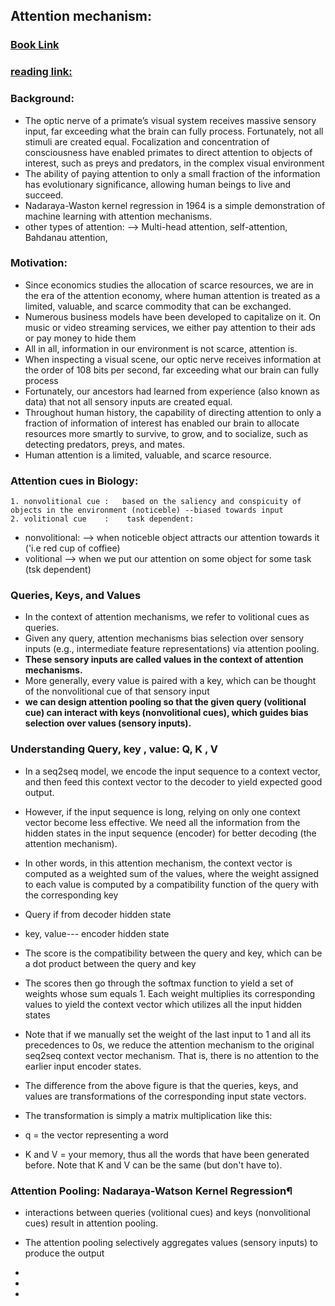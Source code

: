 ## Attention mechanism:
### [Book Link](http://d2l.ai/chapter_attention-mechanisms/index.html)
### [reading link:](https://stats.stackexchange.com/questions/421935/what-exactly-are-keys-queries-and-values-in-attention-mechanisms)
### Background:
 - The optic nerve of a primate’s visual system receives massive sensory input, far exceeding what the brain can fully process. Fortunately, not all stimuli are created equal. Focalization and concentration of consciousness have enabled primates to direct attention to objects of interest, such as preys and predators, in the complex visual environment
 - The ability of paying attention to only a small fraction of the information has evolutionary significance, allowing human beings to live and succeed.
 - Nadaraya-Waston kernel regression in 1964 is a simple demonstration of machine learning with attention mechanisms.
 - other types of attention: --> Multi-head attention, self-attention, Bahdanau attention, 
 
 ### Motivation:
 - Since economics studies the allocation of scarce resources, we are in the era of the attention economy, where human attention is treated as a limited, valuable, and scarce commodity that can be exchanged.
 - Numerous business models have been developed to capitalize on it. On music or video streaming services, we either pay attention to their ads or pay money to hide them
 - All in all, information in our environment is not scarce, attention is. 
 -  When inspecting a visual scene, our optic nerve receives information at the order of  108  bits per second, far exceeding what our brain can fully process
 -   Fortunately, our ancestors had learned from experience (also known as data) that not all sensory inputs are created equal.
 -   Throughout human history, the capability of directing attention to only a fraction of information of interest has enabled our brain to allocate resources more smartly to survive, to grow, and to socialize, such as detecting predators, preys, and mates.
 -   Human attention is a limited, valuable, and scarce resource.


### Attention cues in Biology:
    1. nonvolitional cue :   based on the saliency and conspicuity of objects in the environment (noticeble) --biased towards input 
    2. volitional cue    :    task dependent:
- nonvolitional: --> when noticeble object attracts our attention towards it ('i.e red cup of coffiee)
- volitional --> when we put our attention on some object for some task (tsk dependent)

### Queries, Keys, and Values
 - In the context of attention mechanisms, we refer to volitional cues as queries.
 - Given any query, attention mechanisms bias selection over sensory inputs (e.g., intermediate feature representations) via attention pooling. 
 -  **These sensory inputs are called values in the context of attention mechanisms.**
 -   More generally, every value is paired with a key, which can be thought of the nonvolitional cue of that sensory input
 -   **we can design attention pooling so that the given query (volitional cue) can interact with keys (nonvolitional cues), which guides bias selection over values (sensory inputs).**
 
 
 ### Understanding Query, key , value: Q, K , V
 -  In a seq2seq model, we encode the input sequence to a context vector, and then feed this context vector to the decoder to yield expected good output.
 -  However, if the input sequence is long, relying on only one context vector become less effective. We need all the information from the hidden states in the input sequence (encoder) for better decoding (the attention mechanism).
 -  In other words, in this attention mechanism, the context vector is computed as a weighted sum of the values, where the weight assigned to each value is computed by a compatibility function of the query with the corresponding key 

- Query if from decoder hidden state
- key, value--- encoder hidden state
- The score is the compatibility between the query and key, which can be a dot product between the query and key 
- The scores then go through the softmax function to yield a set of weights whose sum equals 1. Each weight multiplies its corresponding values to yield the context vector which utilizes all the input hidden states
- Note that if we manually set the weight of the last input to 1 and all its precedences to 0s, we reduce the attention mechanism to the original seq2seq context vector mechanism. That is, there is no attention to the earlier input encoder states.
- The difference from the above figure is that the queries, keys, and values are transformations of the corresponding input state vectors.
- The transformation is simply a matrix multiplication like this:
- q = the vector representing a word
- K and V = your memory, thus all the words that have been generated before. Note that K and V can be the same (but don't have to).


### Attention Pooling: Nadaraya-Watson Kernel Regression¶
 - interactions between queries (volitional cues) and keys (nonvolitional cues) result in attention pooling.
 - The attention pooling selectively aggregates values (sensory inputs) to produce the output
 - 
 - 

- 

